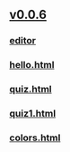 ## [v0.0.6](https://github.com/AlphaSylan/JavaScript/edit/master/README.md)
### [editor](https://www.w3schools.com/html/tryit.asp?filename=tryhtml_default)
### [hello.html](hello.html)
### [quiz.html](quiz.html)
### [quiz1.html](quiz1.html)
### [colors.html](colors.html)